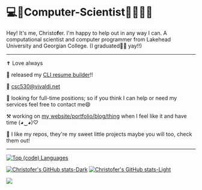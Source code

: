 # 💻📜Computer-Scientist👨🏿‍🔬🥳

Hey! It's me, Christo**f**er. I'm happy to help out in any way I can.
A computational scientist and computer programmer from Lakehead University and Georgian College.
(I graduated🥳🥳 yay!!)



---------------------------------------------------------------------------------------------------------------------------------------------------------------------------------------------------------------------------------------------------------------------------------------------------------

✝️ Love always

🖤 released my [CLI resume builder](https://github.com/csc530/resumer)!!

📨 csc530@vivaldi.net

💸 looking for full-time positions; so if you think I can help or need my services feel free to contact me😄

⚒️ working on [my website/portfolio/blog/thing](https://github.com/csc530/mysite) when I feel like it and have time (◕‿◕)♡

🌟 I like my repos, they're my sweet little projects maybe you will too, check them out!

---------------------------------------------------------------------------------------------------------------------------------------------------------------------------------------------------------------------------------------------------------------------------------------------------------

[![Top (code) Languages](https://github-readme-stats.vercel.app/api/top-langs/?username=csc530&layout=compact&bg_color=90,242938,7395DF&text_color=fefefe)](https://github.com/anuraghazra/github-readme-stats)

[![Christofer's GitHub stats-Dark](https://github-readme-stats.vercel.app/api?username=csc530&show_icons=true&theme=blueberry#gh-dark-mode-only)](https://github.com/anuraghazra/github-readme-stats#gh-dark-mode-only)
[![Christofer's GitHub stats-Light](https://github-readme-stats.vercel.app/api?username=csc530&show_icons=true&theme=buefy#gh-light-mode-only)](https://github.com/anuraghazra/github-readme-stats#gh-light-mode-only)


<!---
csc530/csc530 is a ✨ special ✨ repository because its `README.md` (this file) appears on your GitHub profile.
You can click the Preview link to take a look at your changes.
--->
[![](https://visitcount.itsvg.in/api?id=csc530&label=Site%20Views&icon=5&pretty=true)](https://visitcount.itsvg.in)
